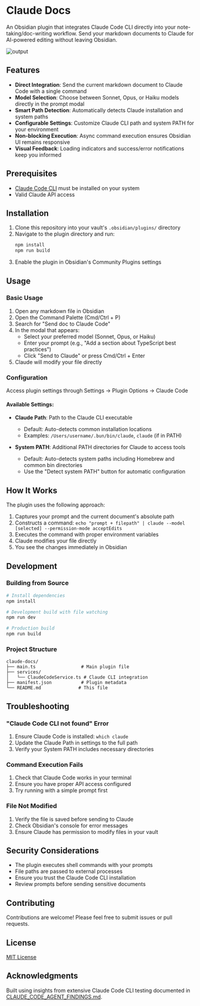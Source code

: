# Claude Docs
An Obsidian plugin that integrates Claude Code CLI directly into your note-taking/doc-writing workflow. Send your markdown documents to Claude for AI-powered editing without leaving Obsidian.

![output](https://github.com/user-attachments/assets/78ae481c-439f-483a-b008-cfaeba1b6af1)

## Features

- **Direct Integration**: Send the current markdown document to Claude Code with a single command
- **Model Selection**: Choose between Sonnet, Opus, or Haiku models directly in the prompt modal
- **Smart Path Detection**: Automatically detects Claude installation and system paths
- **Configurable Settings**: Customize Claude CLI path and system PATH for your environment
- **Non-blocking Execution**: Async command execution ensures Obsidian UI remains responsive
- **Visual Feedback**: Loading indicators and success/error notifications keep you informed

## Prerequisites

- [Claude Code CLI](https://github.com/anthropics/claude-code) must be installed on your system
- Valid Claude API access

## Installation

1. Clone this repository into your vault's `.obsidian/plugins/` directory
2. Navigate to the plugin directory and run:
   ```bash
   npm install
   npm run build
   ```
3. Enable the plugin in Obsidian's Community Plugins settings

## Usage

### Basic Usage

1. Open any markdown file in Obsidian
2. Open the Command Palette (Cmd/Ctrl + P)
3. Search for "Send doc to Claude Code"
4. In the modal that appears:
   - Select your preferred model (Sonnet, Opus, or Haiku)
   - Enter your prompt (e.g., "Add a section about TypeScript best practices")
   - Click "Send to Claude" or press Cmd/Ctrl + Enter
5. Claude will modify your file directly

### Configuration

Access plugin settings through Settings → Plugin Options → Claude Code

#### Available Settings:

- **Claude Path**: Path to the Claude CLI executable
  - Default: Auto-detects common installation locations
  - Examples: `/Users/username/.bun/bin/claude`, `claude` (if in PATH)

- **System PATH**: Additional PATH directories for Claude to access tools
  - Default: Auto-detects system paths including Homebrew and common bin directories
  - Use the "Detect system PATH" button for automatic configuration

## How It Works

The plugin uses the following approach:
1. Captures your prompt and the current document's absolute path
2. Constructs a command: `echo "prompt + filepath" | claude --model [selected] --permission-mode acceptEdits`
3. Executes the command with proper environment variables
4. Claude modifies your file directly
5. You see the changes immediately in Obsidian

## Development

### Building from Source

```bash
# Install dependencies
npm install

# Development build with file watching
npm run dev

# Production build
npm run build
```

### Project Structure

```
claude-docs/
├── main.ts                 # Main plugin file
├── services/
│   └── ClaudeCodeService.ts # Claude CLI integration
├── manifest.json           # Plugin metadata
└── README.md              # This file
```

## Troubleshooting

### "Claude Code CLI not found" Error

1. Ensure Claude Code is installed: `which claude`
2. Update the Claude Path in settings to the full path
3. Verify your System PATH includes necessary directories

### Command Execution Fails

1. Check that Claude Code works in your terminal
2. Ensure you have proper API access configured
3. Try running with a simple prompt first

### File Not Modified

1. Verify the file is saved before sending to Claude
2. Check Obsidian's console for error messages
3. Ensure Claude has permission to modify files in your vault

## Security Considerations

- The plugin executes shell commands with your prompts
- File paths are passed to external processes
- Ensure you trust the Claude Code CLI installation
- Review prompts before sending sensitive documents

## Contributing

Contributions are welcome! Please feel free to submit issues or pull requests.

## License

[MIT License](LICENSE)

## Acknowledgments

Built using insights from extensive Claude Code CLI testing documented in [CLAUDE_CODE_AGENT_FINDINGS.md](CLAUDE_CODE_AGENT_FINDINGS.md).
